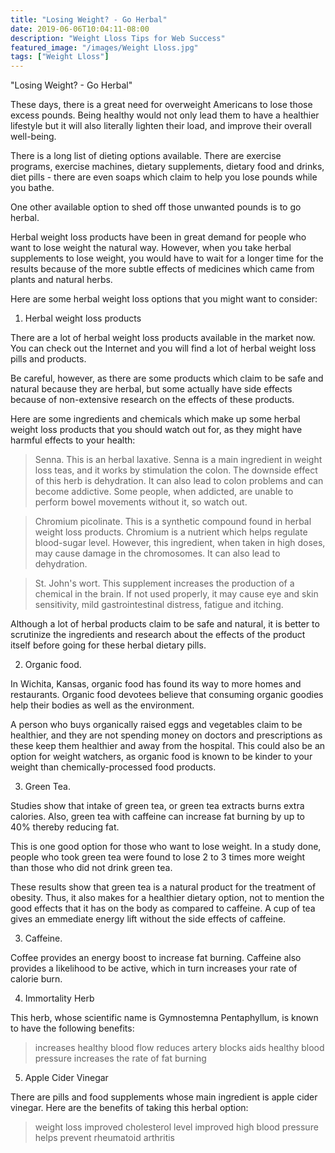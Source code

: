 ```yaml
---
title: "Losing Weight? - Go Herbal"
date: 2019-06-06T10:04:11-08:00
description: "Weight Lloss Tips for Web Success"
featured_image: "/images/Weight Lloss.jpg"
tags: ["Weight Lloss"]
---
```


"Losing Weight? - Go Herbal" 


These days, there is a great  need for overweight Americans to lose those excess pounds. Being healthy would not only lead them to have a healthier lifestyle but it will also literally lighten their load,  and improve their overall well-being. 

There is a long  list of dieting options available. There are exercise programs, exercise machines, dietary supplements, dietary food and drinks, diet pills - there are even soaps which claim to help you lose pounds while you bathe. 

One other available option to shed off those unwanted pounds is to  go herbal. 

Herbal weight loss products have been in great demand for people who want to lose weight the natural way. However, when you take herbal supplements to lose weight, you would have to wait for a longer time for the results because of the more subtle effects of medicines which came from plants and natural herbs.

Here are some herbal weight loss options that you might want to consider:

1.   Herbal weight loss products 

There are a lot of herbal weight loss products available in the market now. You can check out the Internet and you will find a lot of herbal weight loss pills and products. 

Be careful, however, as there are some products which claim to be safe and natural because they are herbal, but some actually have  side effects because of non-extensive research on the effects of these products. 

Here are some ingredients and chemicals which make up some  herbal weight loss products that you should watch out for, as they might have harmful effects to your health: 

>  Senna. This is an herbal laxative. Senna is a main ingredient in weight loss teas, and it works by stimulation the colon. The downside effect of this herb is dehydration. It can also lead to colon problems and can become addictive. Some people, when addicted, are unable to perform bowel movements without it, so watch out. 

>  Chromium picolinate. This is a synthetic compound found in herbal weight loss products. Chromium is a nutrient which helps regulate blood-sugar level.  However, this ingredient, when taken in high doses, may cause damage in the chromosomes. It can also lead to dehydration.

>  St. John's wort. This supplement increases the production of a chemical in the brain. If not used properly, it may cause eye and skin sensitivity, mild gastrointestinal distress, fatigue and itching. 

Although a lot of herbal products claim to be safe and natural, it is better to scrutinize the ingredients and  research about the effects of the product itself before going for these herbal dietary pills.

2.  Organic food. 

In Wichita, Kansas, organic food has found its way to more homes and restaurants. Organic food devotees  believe that consuming organic goodies help their bodies as well as the environment. 

A person who buys organically raised eggs and vegetables claim to be healthier, and they are not spending money on doctors and prescriptions as these keep them healthier and away from the hospital. This could also be an option for weight watchers, as organic food is known to be kinder to your weight than chemically-processed food products. 

3. Green Tea. 

Studies show that intake of green tea, or green tea extracts burns extra calories. Also, green tea with caffeine can increase fat burning by up to 40% thereby reducing fat. 

This is one good option for those who want to lose weight. In a study done, people who took green tea were found to lose 2 to 3 times more weight than those who did not drink green tea. 

These results show that green tea is a natural product for the treatment of obesity. Thus, it also makes for a healthier dietary option, not to mention the good effects that it has on the body as compared to caffeine. A cup of tea gives an emmediate energy lift without the side effects of caffeine. 

3. Caffeine. 

Coffee provides an energy boost to increase fat burning. Caffeine also provides a likelihood to be active, which in turn increases your rate of calorie burn. 

4. Immortality Herb

This herb, whose scientific name is Gymnostemna Pentaphyllum, is known to have the following benefits: 

>  increases healthy blood flow
>  reduces artery blocks
>  aids healthy blood pressure
>  increases the rate of fat burning 

5. Apple Cider Vinegar

There are pills and food supplements whose main ingredient is apple cider vinegar. Here are the benefits of taking this herbal option:

>  weight loss
>  improved cholesterol level
>  improved high blood pressure
>  helps prevent rheumatoid arthritis








